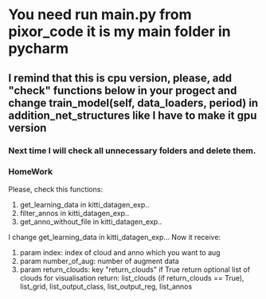 # You need run main.py from pixor_code it is my main folder in pycharm
## I remind that this is cpu version, please, add "check" functions below in your progect and change train_model(self, data_loaders, period) in addition_net_structures like I have to make it gpu version
### Next time I will check all unnecessary folders and delete them.

### HomeWork
Please, check this functions:
1) get_learning_data in kitti_datagen_exp..
2) filter_annos in kitti_datagen_exp..
3) get_anno_without_file in kitti_datagen_exp..


I change get_learning_data in kitti_datagen_exp...
Now it receive:
1) param index: index of cloud and anno which you want to aug
2) param number_of_aug: number of augment data
3) param return_clouds: key "return_clouds" if True return optional list of clouds for visualisation
return: list_clouds (if return_clouds == True), list_grid, list_output_class, list_output_reg, list_annos



